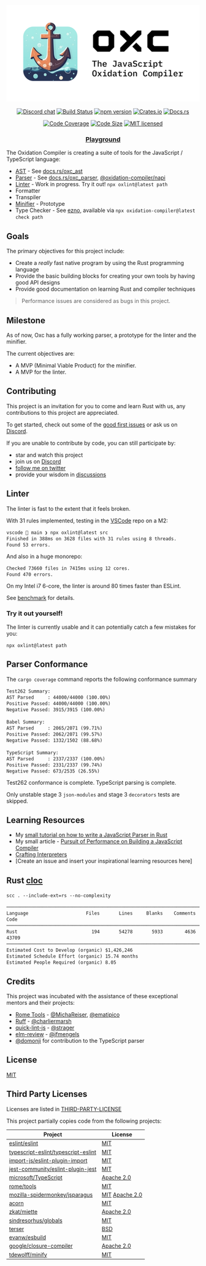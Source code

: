 <p align="center">
  <picture>
    <source media="(prefers-color-scheme: dark)" srcset="https://raw.githubusercontent.com/Boshen/oxc-assets/main/preview-dark-transparent.png" width="700">
    <img alt="OXC Logo" src="https://raw.githubusercontent.com/Boshen/oxc-assets/main/preview-white.png" width="700">
  </picture>
</p>

<div align="center">

[![Discord chat][discord-badge]][discord-url]
[![Build Status][ci-badge]][ci-url]
[![npm version][npm-badge]][npm-url]
[![Crates.io][crates-badge]][crates-url]
[![Docs.rs][docs-badge]][docs-url]

[![Code Coverage][code-coverage-badge]][code-coverage-url]
[![Code Size][code-size-badge]][code-size-url]
[![MIT licensed][mit-badge]][mit-url]

### [Playground](https://boshen.github.io/oxc/playground)
</div>

[discord-badge]: https://img.shields.io/discord/1079625926024900739?logo=discord&label=discord&color=brightgreen
[discord-url]: https://discord.gg/9uXCAwqQZW
[mit-badge]: https://img.shields.io/badge/license-MIT-blue.svg?color=brightgreen
[mit-url]: LICENSE
[ci-badge]: https://github.com/Boshen/oxc/actions/workflows/ci.yml/badge.svg?event=push&branch=main
[ci-url]: https://github.com/Boshen/oxc/actions/workflows/ci.yml?query=event%3Apush+branch%3Amain
[npm-badge]: https://img.shields.io/npm/v/oxlint/latest?color=brightgreen
[npm-url]: https://www.npmjs.com/package/oxlint/v/latest
[crates-badge]: https://img.shields.io/crates/v/oxc_parser.svg
[crates-url]: https://crates.io/crates/oxc_parser
[docs-badge]: https://docs.rs/oxc_parser/badge.svg
[docs-url]: https://docs.rs/oxc_parser
[code-size-badge]: https://img.shields.io/github/languages/code-size/Boshen/oxc
[code-size-url]: https://github.com/Boshen/oxc
[code-coverage-badge]: https://codecov.io/gh/Boshen/oxc/branch/main/graph/badge.svg
[code-coverage-url]: https://codecov.io/gh/Boshen/oxc

The Oxidation Compiler is creating a suite of tools for the JavaScript / TypeScript language:

* [AST](./crates/oxc_ast) - See [docs.rs/oxc_ast][docs-ast]
* [Parser](./crates/oxc_parser) - See [docs.rs/oxc_parser][docs-parser], [@oxidation-compiler/napi][npm-napi]
* [Linter](./crates/oxc_linter) - Work in progress. Try it out! `npx oxlint@latest path`
* Formatter
* Transpiler
* [Minifier](./crates/oxc_minifier) - Prototype
* Type Checker - See [ezno](https://github.com/kaleidawave/ezno), available via `npx oxidation-compiler@latest check path`

[docs-ast]: https://docs.rs/oxc_ast
[docs-parser]: https://docs.rs/oxc_parser
[npm-napi]: https://www.npmjs.com/package/@oxidation-compiler/napi

## Goals

The primary objectives for this project include:

* Create a *really* fast native program by using the Rust programming language
* Provide the basic building blocks for creating your own tools by having good API designs
* Provide good documentation on learning Rust and compiler techniques

> Performance issues are considered as bugs in this project.

## Milestone

As of now, Oxc has a fully working parser, a prototype for the linter and the minifier.

The current objectives are:

* A MVP (Minimal Viable Product) for the minifier.
* A MVP for the linter.

## Contributing

This project is an invitation for you to come and learn Rust with us,
any contributions to this project are appreciated.

To get started, check out some of the [good first issues](https://github.com/Boshen/oxc/contribute) or ask us on [Discord][discord-url].

If you are unable to contribute by code, you can still participate by:

* star and watch this project
* join us on [Discord](https://discord.gg/9uXCAwqQZW)
* [follow me on twitter](https://twitter.com/boshen_c)
* provide your wisdom in [discussions](https://github.com/Boshen/oxc/discussions)

## Linter

The linter is fast to the extent that it feels broken.

With 31 rules implemented, testing in the [VSCode](https://github.com/microsoft/vscode) repo on a M2:

```
vscode  main ❯ npx oxlint@latest src
Finished in 388ms on 3628 files with 31 rules using 8 threads.
Found 53 errors.
```

And also in a huge monorepo:

```
Checked 73660 files in 7415ms using 12 cores.
Found 470 errors.
```

On my Intel i7 6-core, the linter is around 80 times faster than ESLint.

See [benchmark](./benchmark/) for details.

### Try it out yourself!

The linter is currently usable and it can potentially catch a few mistakes for you:

```
npx oxlint@latest path
```

## Parser Conformance

The `cargo coverage` command reports the following conformance summary

```
Test262 Summary:
AST Parsed     : 44000/44000 (100.00%)
Positive Passed: 44000/44000 (100.00%)
Negative Passed: 3915/3915 (100.00%)

Babel Summary:
AST Parsed     : 2065/2071 (99.71%)
Positive Passed: 2062/2071 (99.57%)
Negative Passed: 1332/1502 (88.68%)

TypeScript Summary:
AST Parsed     : 2337/2337 (100.00%)
Positive Passed: 2331/2337 (99.74%)
Negative Passed: 673/2535 (26.55%)
```

Test262 conformance is complete. TypeScript parsing is complete.

Only unstable stage 3 `json-modules` and stage 3 `decorators` tests are skipped.

## Learning Resources

* My [small tutorial on how to write a JavaScript Parser in Rust](https://boshen.github.io/javascript-parser-in-rust/)
* My small article - [Pursuit of Performance on Building a JavaScript Compiler](https://rustmagazine.org/issue-3/javascript-compiler/)
* [Crafting Interpreters](https://craftinginterpreters.com)
* [Create an issue and insert your inspirational learning resources here]

## Rust [cloc](https://github.com/boyter/scc)

`scc . --include-ext=rs --no-complexity`

```
───────────────────────────────────────────────────────────────────────────────
Language                     Files       Lines     Blanks    Comments      Code
───────────────────────────────────────────────────────────────────────────────
Rust                           194       54278       5933        4636     43709
───────────────────────────────────────────────────────────────────────────────
Estimated Cost to Develop (organic) $1,426,246
Estimated Schedule Effort (organic) 15.74 months
Estimated People Required (organic) 8.05
```

## Credits

This project was incubated with the assistance of these exceptional mentors and their projects:

* [Rome Tools](https://rome.tools) - [@MichaReiser](https://github.com/MichaReiser), [@ematipico](https://github.com/ematipico)
* [Ruff](https://beta.ruff.rs) - [@charliermarsh](https://github.com/charliermarsh)
* [quick-lint-js](https://quick-lint-js.com) - [@strager](https://github.com/strager)
* [elm-review](https://package.elm-lang.org/packages/jfmengels/elm-review/latest) - [@jfmengels](https://github.com/jfmengels)
* [@domonji](https://github.com/domonji) for contribution to the TypeScript parser

## License

[MIT](./LICENSE)

## Third Party Licenses

Licenses are listed in [THIRD-PARTY-LICENSE](./THIRD-PARTY-LICENSE)

This project partially copies code from the following projects:

| Project       | License       |
| ------------- | ------------- |
| [eslint/eslint](https://github.com/eslint/eslint) | [MIT](https://github.com/eslint/eslint/blob/main/LICENSE)  |
| [typescript-eslint/typescript-eslint](https://github.com/typescript-eslint/typescript-eslint) | [MIT](https://github.com/typescript-eslint/typescript-eslint/blob/main/LICENSE)  |
| [import-js/eslint-plugin-import](https://github.com/import-js/eslint-plugin-import) | [MIT](https://github.com/import-js/eslint-plugin-import/blob/main/LICENSE)  |
| [jest-community/eslint-plugin-jest](https://github.com/jest-community/eslint-plugin-jest) | [MIT](https://github.com/jest-community/eslint-plugin-jest/blob/main/LICENSE)  |
| [microsoft/TypeScript](https://github.com/microsoft/TypeScript) | [Apache 2.0](https://github.com/microsoft/TypeScript/blob/main/LICENSE.txt)  |
| [rome/tools](https://github.com/rome/tools) | [MIT](https://github.com/rome/tools/blob/main/LICENSE)  |
| [mozilla-spidermonkey/jsparagus](https://github.com/mozilla-spidermonkey/jsparagus) | [MIT](https://github.com/mozilla-spidermonkey/jsparagus/blob/master/LICENSE-MIT) [Apache 2.0](https://github.com/mozilla-spidermonkey/jsparagus/blob/master/LICENSE-APACHE-2.0)  |
| [acorn](https://github.com/acornjs/acorn) | [MIT](https://github.com/acornjs/acorn/blob/master/acorn/LICENSE) |
| [zkat/miette](https://github.com/zkat/miette) | [Apache 2.0](https://github.com/zkat/miette/blob/main/LICENSE) |
| [sindresorhus/globals](https://github.com/sindresorhus/globals) | [MIT](https://github.com/sindresorhus/globals/blob/main/license) |
| [terser](https://github.com/terser/terser) | [BSD](https://github.com/terser/terser/blob/master/LICENSE) |
| [evanw/esbuild](https://github.com/evanw/esbuild) | [MIT](https://github.com/evanw/esbuild/blob/main/LICENSE.md) |
| [google/closure-compiler](https://github.com/google/closure-compiler) | [Apache 2.0](https://github.com/google/closure-compiler#closure-compiler-license) |
| [tdewolff/minify](https://github.com/tdewolff/minify) | [MIT](https://github.com/tdewolff/minify/blob/master/LICENSE) |
